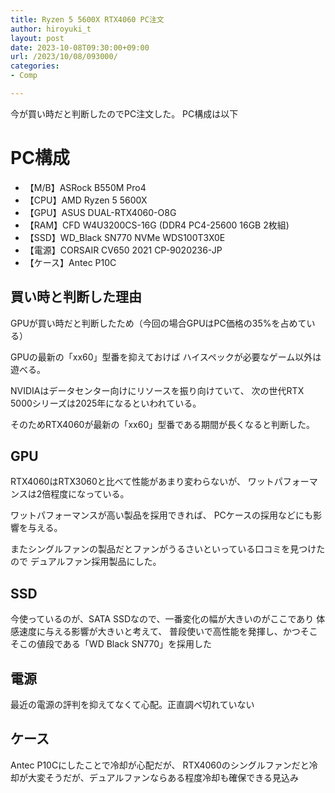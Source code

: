 ```yaml
---
title: Ryzen 5 5600X RTX4060 PC注文
author: hiroyuki_t
layout: post
date: 2023-10-08T09:30:00+09:00
url: /2023/10/08/093000/
categories:
- Comp

---
```


今が買い時だと判断したのでPC注文した。
PC構成は以下

# PC構成

- 【M/B】ASRock B550M Pro4
- 【CPU】AMD Ryzen 5 5600X
- 【GPU】ASUS DUAL-RTX4060-O8G
- 【RAM】CFD W4U3200CS-16G (DDR4 PC4-25600 16GB 2枚組)
- 【SSD】WD_Black SN770 NVMe WDS100T3X0E
- 【電源】CORSAIR CV650 2021 CP-9020236-JP
- 【ケース】Antec P10C


## 買い時と判断した理由
GPUが買い時だと判断したため（今回の場合GPUはPC価格の35%を占めている）


GPUの最新の「xx60」型番を抑えておけば
ハイスペックが必要なゲーム以外は遊べる。


NVIDIAはデータセンター向けにリソースを振り向けていて、
次の世代RTX 5000シリーズは2025年になるといわれている。


そのためRTX4060が最新の「xx60」型番である期間が長くなると判断した。


## GPU
RTX4060はRTX3060と比べて性能があまり変わらないが、
ワットパフォーマンスは2倍程度になっている。


ワットパフォーマンスが高い製品を採用できれば、
PCケースの採用などにも影響を与える。


またシングルファンの製品だとファンがうるさいといっている口コミを見つけたので
デュアルファン採用製品にした。

## SSD
今使っているのが、SATA SSDなので、一番変化の幅が大きいのがここであり
体感速度に与える影響が大きいと考えて、
普段使いで高性能を発揮し、かつそこそこの値段である「WD Black SN770」を採用した


## 電源
最近の電源の評判を抑えてなくて心配。正直調べ切れていない


## ケース
Antec P10Cにしたことで冷却が心配だが、
RTX4060のシングルファンだと冷却が大変そうだが、デュアルファンならある程度冷却も確保できる見込み

